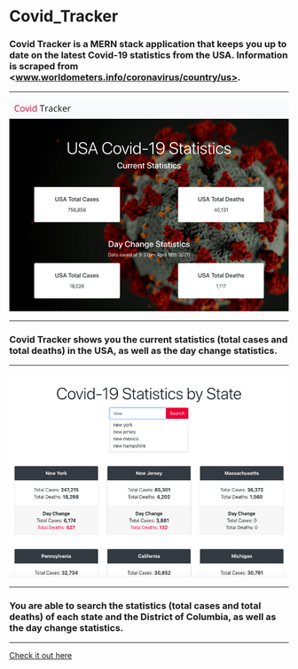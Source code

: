 # Covid_Tracker

### Covid Tracker is a MERN stack application that keeps you up to date on the latest Covid-19 statistics from the USA. Information is scraped from <www.worldometers.info/coronavirus/country/us>.

---

![alt text](client/src/images/usa_states.png "Covid Tracker Home Page")

---

### Covid Tracker shows you the current statistics (total cases and total deaths) in the USA, as well as the day change statistics.

---

![alt text](client/src/images/state_stats1.png "Covid Tracker States Section")

---

### You are able to search the statistics (total cases and total deaths) of each state and the District of Columbia, as well as the day change statistics.

---

[Check it out here](https://shrouded-brushlands-88608.herokuapp.com/ "link to the Covid Tracker Homepage")


